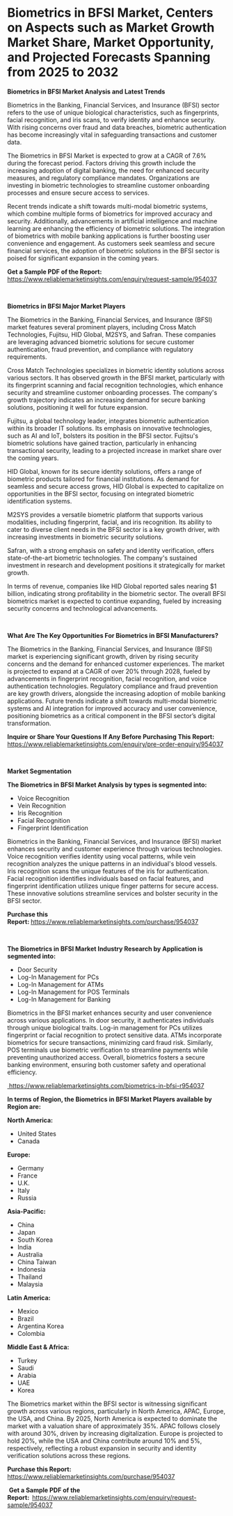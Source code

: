 <p><h1>Biometrics in BFSI Market, Centers on Aspects such as Market Growth Market Share, Market Opportunity, and Projected Forecasts Spanning from 2025 to 2032</h1></p><p><strong>Biometrics in BFSI Market Analysis and Latest Trends</strong></p>
<p><p>Biometrics in the Banking, Financial Services, and Insurance (BFSI) sector refers to the use of unique biological characteristics, such as fingerprints, facial recognition, and iris scans, to verify identity and enhance security. With rising concerns over fraud and data breaches, biometric authentication has become increasingly vital in safeguarding transactions and customer data.</p><p>The Biometrics in BFSI Market is expected to grow at a CAGR of 7.6% during the forecast period. Factors driving this growth include the increasing adoption of digital banking, the need for enhanced security measures, and regulatory compliance mandates. Organizations are investing in biometric technologies to streamline customer onboarding processes and ensure secure access to services.</p><p>Recent trends indicate a shift towards multi-modal biometric systems, which combine multiple forms of biometrics for improved accuracy and security. Additionally, advancements in artificial intelligence and machine learning are enhancing the efficiency of biometric solutions. The integration of biometrics with mobile banking applications is further boosting user convenience and engagement. As customers seek seamless and secure financial services, the adoption of biometric solutions in the BFSI sector is poised for significant expansion in the coming years.</p></p>
<p><strong>Get a Sample PDF of the Report:&nbsp;</strong> <a href="https://www.reliablemarketinsights.com/enquiry/request-sample/954037?utm_campaign=2632&utm_medium=2&utm_source=Github&utm_content=ia&utm_term=18042025&utm_id=biometrics-in-bfsi">https://www.reliablemarketinsights.com/enquiry/request-sample/954037</a></p>
<p>&nbsp;</p>
<p><strong>Biometrics in BFSI Major Market Players</strong></p>
<p><p>The Biometrics in the Banking, Financial Services, and Insurance (BFSI) market features several prominent players, including Cross Match Technologies, Fujitsu, HID Global, M2SYS, and Safran. These companies are leveraging advanced biometric solutions for secure customer authentication, fraud prevention, and compliance with regulatory requirements.</p><p>Cross Match Technologies specializes in biometric identity solutions across various sectors. It has observed growth in the BFSI market, particularly with its fingerprint scanning and facial recognition technologies, which enhance security and streamline customer onboarding processes. The company's growth trajectory indicates an increasing demand for secure banking solutions, positioning it well for future expansion.</p><p>Fujitsu, a global technology leader, integrates biometric authentication within its broader IT solutions. Its emphasis on innovative technologies, such as AI and IoT, bolsters its position in the BFSI sector. Fujitsu's biometric solutions have gained traction, particularly in enhancing transactional security, leading to a projected increase in market share over the coming years.</p><p>HID Global, known for its secure identity solutions, offers a range of biometric products tailored for financial institutions. As demand for seamless and secure access grows, HID Global is expected to capitalize on opportunities in the BFSI sector, focusing on integrated biometric identification systems.</p><p>M2SYS provides a versatile biometric platform that supports various modalities, including fingerprint, facial, and iris recognition. Its ability to cater to diverse client needs in the BFSI sector is a key growth driver, with increasing investments in biometric security solutions.</p><p>Safran, with a strong emphasis on safety and identity verification, offers state-of-the-art biometric technologies. The company's sustained investment in research and development positions it strategically for market growth.</p><p>In terms of revenue, companies like HID Global reported sales nearing $1 billion, indicating strong profitability in the biometric sector. The overall BFSI biometrics market is expected to continue expanding, fueled by increasing security concerns and technological advancements.</p></p>
<p>&nbsp;</p>
<p><strong>What Are The Key Opportunities For Biometrics in BFSI Manufacturers?</strong></p>
<p><p>The Biometrics in the Banking, Financial Services, and Insurance (BFSI) market is experiencing significant growth, driven by rising security concerns and the demand for enhanced customer experiences. The market is projected to expand at a CAGR of over 20% through 2028, fueled by advancements in fingerprint recognition, facial recognition, and voice authentication technologies. Regulatory compliance and fraud prevention are key growth drivers, alongside the increasing adoption of mobile banking applications. Future trends indicate a shift towards multi-modal biometric systems and AI integration for improved accuracy and user convenience, positioning biometrics as a critical component in the BFSI sector’s digital transformation.</p></p>
<p><strong>Inquire or Share Your Questions If Any Before Purchasing This Report:</strong> <a href="https://www.reliablemarketinsights.com/enquiry/pre-order-enquiry/954037?utm_campaign=2632&utm_medium=2&utm_source=Github&utm_content=ia&utm_term=18042025&utm_id=biometrics-in-bfsi">https://www.reliablemarketinsights.com/enquiry/pre-order-enquiry/954037</a></p>
<p>&nbsp;</p>
<p><strong>Market Segmentation</strong></p>
<p><strong>The Biometrics in BFSI Market Analysis by types is segmented into:</strong></p>
<p><ul><li>Voice Recognition</li><li>Vein Recognition</li><li>Iris Recognition</li><li>Facial Recognition</li><li>Fingerprint Identification</li></ul></p>
<p><p>Biometrics in the Banking, Financial Services, and Insurance (BFSI) market enhances security and customer experience through various technologies. Voice recognition verifies identity using vocal patterns, while vein recognition analyzes the unique patterns in an individual's blood vessels. Iris recognition scans the unique features of the iris for authentication. Facial recognition identifies individuals based on facial features, and fingerprint identification utilizes unique finger patterns for secure access. These innovative solutions streamline services and bolster security in the BFSI sector.</p></p>
<p><strong>Purchase this Report:&nbsp;</strong><a href="https://www.reliablemarketinsights.com/purchase/954037?utm_campaign=2632&utm_medium=2&utm_source=Github&utm_content=ia&utm_term=18042025&utm_id=biometrics-in-bfsi">https://www.reliablemarketinsights.com/purchase/954037</a></p>
<p>&nbsp;</p>
<p><strong>The Biometrics in BFSI Market Industry Research by Application is segmented into:</strong></p>
<p><ul><li>Door Security</li><li>Log-In Management for PCs</li><li>Log-In Management for ATMs</li><li>Log-In Management for POS Terminals</li><li>Log-In Management for Banking</li></ul></p>
<p><p>Biometrics in the BFSI market enhances security and user convenience across various applications. In door security, it authenticates individuals through unique biological traits. Log-in management for PCs utilizes fingerprint or facial recognition to protect sensitive data. ATMs incorporate biometrics for secure transactions, minimizing card fraud risk. Similarly, POS terminals use biometric verification to streamline payments while preventing unauthorized access. Overall, biometrics fosters a secure banking environment, ensuring both customer safety and operational efficiency.</p></p>
<p><a href="https://www.reliablemarketinsights.com/biometrics-in-bfsi-r954037?utm_campaign=2632&utm_medium=2&utm_source=Github&utm_content=ia&utm_term=18042025&utm_id=biometrics-in-bfsi">&nbsp;https://www.reliablemarketinsights.com/biometrics-in-bfsi-r954037</a></p>
<p><strong>In terms of Region, the Biometrics in BFSI Market Players available by Region are:</strong></p>
<p>
    <p> <strong> North America: </strong>
        <ul>
            <li>United States</li>
            <li>Canada</li>
        </ul>
        </p> 
    <p> <strong> Europe: </strong>
        <ul>
            <li>Germany</li>
            <li>France</li>
            <li>U.K.</li>
            <li>Italy</li>
            <li>Russia</li>
        </ul>
        </p> 
    <p> <strong> Asia-Pacific: </strong>
        <ul>
            <li>China</li>
            <li>Japan</li>
            <li>South Korea</li>
            <li>India</li>
            <li>Australia</li>
            <li>China Taiwan</li>
            <li>Indonesia</li>
            <li>Thailand</li>
            <li>Malaysia</li>
        </ul>
        </p> 
    <p> <strong> Latin America: </strong>
        <ul>
            <li>Mexico</li>
            <li>Brazil</li>
            <li>Argentina Korea</li>
            <li>Colombia</li>
        </ul>
        </p> 
    <p> <strong> Middle East & Africa: </strong>
        <ul>
            <li>Turkey</li>
            <li>Saudi</li>
            <li>Arabia</li>
            <li>UAE</li>
            <li>Korea</li>
        </ul>
    </p>
    </p>
<p><p>The Biometrics market within the BFSI sector is witnessing significant growth across various regions, particularly in North America, APAC, Europe, the USA, and China. By 2025, North America is expected to dominate the market with a valuation share of approximately 35%. APAC follows closely with around 30%, driven by increasing digitalization. Europe is projected to hold 20%, while the USA and China contribute around 10% and 5%, respectively, reflecting a robust expansion in security and identity verification solutions across these regions.</p></p>
<p><strong>Purchase this Report: </strong><a href="https://www.reliablemarketinsights.com/purchase/954037?utm_campaign=2632&utm_medium=2&utm_source=Github&utm_content=ia&utm_term=18042025&utm_id=biometrics-in-bfsi">https://www.reliablemarketinsights.com/purchase/954037</a></p>
<p>&nbsp;<strong>Get a Sample PDF of the Report:&nbsp;&nbsp;</strong><a href="https://www.reliablemarketinsights.com/enquiry/request-sample/954037?utm_campaign=2632&utm_medium=2&utm_source=Github&utm_content=ia&utm_term=18042025&utm_id=biometrics-in-bfsi">https://www.reliablemarketinsights.com/enquiry/request-sample/954037</a></p>
<p><strong></strong></p>
<p><p></p><p></p><p></p></p>